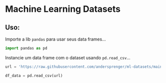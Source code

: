 # Machine Learning Datasets


## **Uso:**
Importe a lib `pandas` para usar seus data frames...
```python
import pandas as pd
```

Instancie um data frame com o dataset usando `pd.read_csv`...
```python
url = 'https://raw.githubusercontent.com/andersprenger/ml-datasets/main/default.csv'

df_data = pd.read_csv(url)
```
